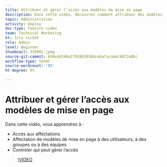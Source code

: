 ```yaml
---
title: Attribuer et gérer l’accès aux modèles de mise en page
description: Dans cette vidéo, découvrez comment attribuer des modèles de mise en page aux utilisateurs et contrôler qui peut gérer les accès.
topic: Administration
activity: deploy
doc-type: feature video
team: Technical Marketing
kt: Jira ticket
role: Admin
level: Beginner
thumbnail: 335081.jpeg
source-git-commit: 650e4d346e1792863930dcebafacab4c88f2a8bc
workflow-type: tm+mt
source-wordcount: '55'
ht-degree: 0%

---
```


# Attribuer et gérer l’accès aux modèles de mise en page

Dans cette vidéo, vous apprendrez à :

* Accès aux affectations
* Affectation de modèles de mise en page à des utilisateurs, à des groupes ou à des équipes
* Contrôler qui peut gérer l’accès

>[!VIDEO](https://video.tv.adobe.com/v/MPC#/?quality=12&learn=on)
